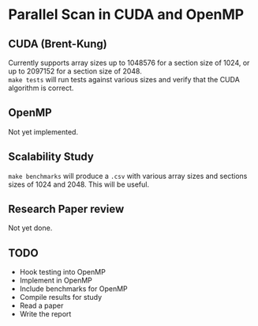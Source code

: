 # Parallel Scan in CUDA and OpenMP
## CUDA (Brent-Kung)
Currently supports array sizes up to 1048576 for a section size of 1024, or up to 2097152 for a section size of 2048.\
`make tests` will run tests against various sizes and verify that the CUDA algorithm is correct.
  
## OpenMP
Not yet implemented.

## Scalability Study
`make benchmarks` will produce a `.csv` with various array sizes and sections sizes of 1024 and 2048. This will be useful.

## Research Paper review
Not yet done.

## TODO
- Hook testing into OpenMP
- Implement in OpenMP
- Include benchmarks for OpenMP
- Compile results for study
- Read a paper
- Write the report
